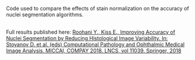 Code used to compare the effects of stain normalization on the accuracy of nuclei segmentation algorithms. 

<br>
Full results published here:
<a href=https://link.springer.com/chapter/10.1007%2F978-3-030-00949-6_1>
Roohani Y., Kiss E., Improving Accuracy of Nuclei Segmentation by Reducing Histological Image Variability. In: Stoyanov D. et al. (eds) Computational Pathology and Ophthalmic Medical Image Analysis. MICCAI, COMPAY 2018. LNCS, vol 11039. Springer, 2018 </a>
